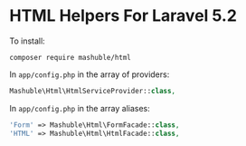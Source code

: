 # HTML Helpers For Laravel 5.2

To install:
```
composer require mashuble/html
```

In `app/config.php` in the array of providers:
```php
Mashuble\Html\HtmlServiceProvider::class,
```

In `app/config.php` in the array aliases:
```php
'Form' => Mashuble\Html\FormFacade::class,
'HTML' => Mashuble\Html\HtmlFacade::class,
```
